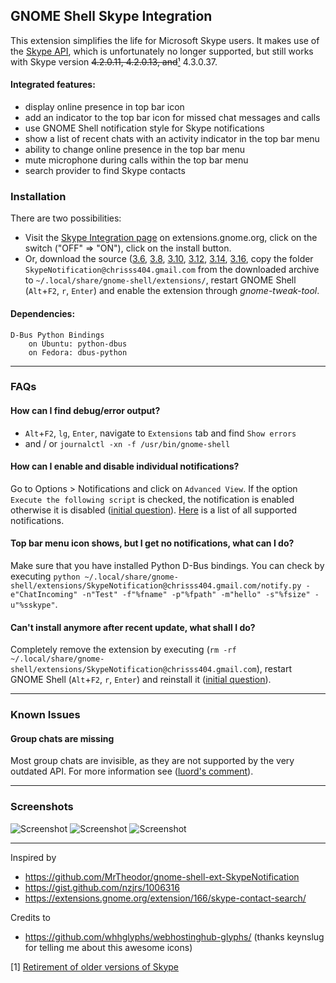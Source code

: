 ## GNOME Shell Skype Integration

This extension simplifies the life for Microsoft Skype users. It makes use of the [Skype API](https://github.com/chrisss404/gnome-shell-ext-SkypeNotification/raw/master/docs/Skype%20Developer%20-%20Skype%20Desktop%20API%20Reference%20Manual.pdf), which is unfortunately no longer supported, but still works with Skype version ~~4.2.0.11, 4.2.0.13, and~~[¹](http://community.skype.com/t5/Linux/Having-trouble-signing-in-Retirement-of-older-versions-of-Skype/td-p/3439685) 4.3.0.37.


#### Integrated features:

- display online presence in top bar icon
- add an indicator to the top bar icon for missed chat messages and calls
- use GNOME Shell notification style for Skype notifications
- show a list of recent chats with an activity indicator in the top bar menu
- ability to change online presence in the top bar menu
- mute microphone during calls within the top bar menu
- search provider to find Skype contacts


### Installation

There are two possibilities:

- Visit the [Skype Integration page](https://extensions.gnome.org/extension/696/skype-integration/) on extensions.gnome.org, click on the switch ("OFF" => "ON"), click on the install button.
- Or, download the source ([3.6](https://github.com/chrisss404/gnome-shell-ext-SkypeNotification/archive/3.6.zip), [3.8](https://github.com/chrisss404/gnome-shell-ext-SkypeNotification/archive/3.8.zip), [3.10](https://github.com/chrisss404/gnome-shell-ext-SkypeNotification/archive/3.10.zip), [3.12](https://github.com/chrisss404/gnome-shell-ext-SkypeNotification/archive/3.12.zip), [3.14](https://github.com/chrisss404/gnome-shell-ext-SkypeNotification/archive/3.14.zip), [3.16](https://github.com/chrisss404/gnome-shell-ext-SkypeNotification/archive/3.16.zip), copy the folder `SkypeNotification@chrisss404.gmail.com` from the downloaded archive to `~/.local/share/gnome-shell/extensions/`, restart GNOME Shell (`Alt`+`F2`, `r`, `Enter`) and enable the extension through *gnome-tweak-tool*.

#### Dependencies:
    
    D-Bus Python Bindings
        on Ubuntu: python-dbus
        on Fedora: dbus-python

----

### FAQs

#### How can I find debug/error output?

- `Alt`+`F2`, `lg`, `Enter`, navigate to `Extensions` tab and find `Show errors`
-  and / or `journalctl -xn -f /usr/bin/gnome-shell`

#### How can I enable and disable individual notifications?

Go to Options > Notifications and click on `Advanced View`. If the option `Execute the following script` is checked, the notification is enabled otherwise it is disabled ([initial question](https://github.com/chrisss404/gnome-shell-ext-SkypeNotification/issues/9)). [Here](https://github.com/chrisss404/gnome-shell-ext-SkypeNotification/blob/master/SkypeNotification%40chrisss404.gmail.com/skypeConfig.js#L45) is a list of all supported notifications.


#### Top bar menu icon shows, but I get no notifications, what can I do?

Make sure that you have installed Python D-Bus bindings. You can check by executing `python ~/.local/share/gnome-shell/extensions/SkypeNotification@chrisss404.gmail.com/notify.py -e"ChatIncoming" -n"Test" -f"%fname" -p"%fpath" -m"hello" -s"%fsize" -u"%sskype"`.


#### Can't install anymore after recent update, what shall I do?

Completely remove the extension by executing (`rm -rf ~/.local/share/gnome-shell/extensions/SkypeNotification@chrisss404.gmail.com`), restart GNOME Shell (`Alt`+`F2`, `r`, `Enter`) and reinstall it ([initial question](https://github.com/chrisss404/gnome-shell-ext-SkypeNotification/issues/17)).

----

### Known Issues

#### Group chats are missing

Most group chats are invisible, as they are not supported by the very outdated API. For more information see ([luord's comment](https://github.com/chrisss404/gnome-shell-ext-SkypeNotification/issues/69)).

----

### Screenshots

![Screenshot](https://raw.github.com/chrisss404/gnome-shell-ext-SkypeNotification/master/data/screenshot1.jpg)
![Screenshot](https://raw.github.com/chrisss404/gnome-shell-ext-SkypeNotification/master/data/screenshot2.jpg)
![Screenshot](https://raw.github.com/chrisss404/gnome-shell-ext-SkypeNotification/master/data/settings.png)

----

Inspired by

- https://github.com/MrTheodor/gnome-shell-ext-SkypeNotification
- https://gist.github.com/nzjrs/1006316
- https://extensions.gnome.org/extension/166/skype-contact-search/

Credits to

- https://github.com/whhglyphs/webhostinghub-glyphs/ (thanks keynslug for telling me about this awesome icons)


[1] [Retirement of older versions of Skype](http://community.skype.com/t5/Linux/Having-trouble-signing-in-Retirement-of-older-versions-of-Skype/td-p/3439685)

